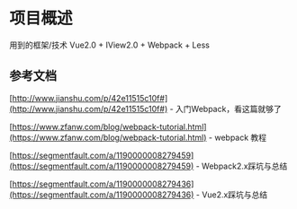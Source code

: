 # 项目概述

用到的框架/技术  Vue2.0 + IView2.0 + Webpack + Less


## 参考文档

[http://www.jianshu.com/p/42e11515c10f#](http://www.jianshu.com/p/42e11515c10f#) - 入门Webpack，看这篇就够了

[https://www.zfanw.com/blog/webpack-tutorial.html](https://www.zfanw.com/blog/webpack-tutorial.html) - webpack 教程

[https://segmentfault.com/a/1190000008279459](https://segmentfault.com/a/1190000008279459) - Webpack2.x踩坑与总结

[https://segmentfault.com/a/1190000008279436](https://segmentfault.com/a/1190000008279436) - Vue2.x踩坑与总结